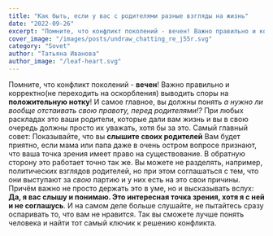 ```yaml
---
title: "Как быть, если у вас с родителями разные взгляды на жизнь"
date: "2022-09-26"
excerpt: "Помните, что конфликт поколений - вечен! Важно правильно и корректно(не переходить на оскорбления) выводить споры на положительную нотку!"
cover_image: "/images/posts/undraw_chatting_re_j55r.svg"
category: "Sovet"
author: "Татьяна Иванова"
author_image: "/leaf-heart.svg"
---
```


Помните, что конфликт поколений - **вечен**!
Важно правильно и корректно(не переходить на оскорбления) выводить споры на **положительную нотку**!
И самое главное, вы должны понять _а нужно ли вообще отстаивать свою правоту, перед родителями!?_
При любых раскладах это ваши родители, которые дали вам жизнь и вы в свою очередь должны просто их уважать, хотя бы за это.
Самый главный совет: Показывайте, что вы **слышите своих родителей**
Вам будет приятно, если мама или папа даже в очень остром вопросе признают, что ваша точка зрения имеет право на существование. В обратную сторону это работает точно так же. Вы можете не разделять, например, политических взглядов родителей, но при этом соглашаться с тем, что они выступают за _свою_ партию и у них есть на это свои причины.
Причём важно не просто держать это в уме, но и высказывать вслух: **Да, я вас слышу и понимаю. Это интересная точка зрения, хотя я с ней и не соглашусь**.
И на самом деле больше слушайте, не пытайтесь сразу оспаривать то, что вам не нравится. Так вы сможете лучше понять человека и найти тот самый ключик к решению конфликта.
